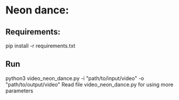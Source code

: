 # Neon dance:
## Requirements:
  pip install -r requirements.txt
## Run
  python3 video_neon_dance.py -i "path/to/input/video" -o "path/to/output/video"
  Read file video_neon_dance.py for using more parameters
